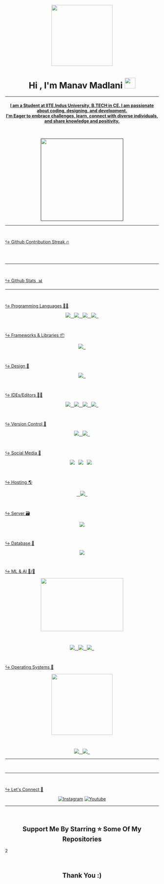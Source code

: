 <p align="center">
    <img src="https://cdn.dribbble.com/users/1563393/screenshots/6594875/desk_guy_test_2.gif" height="200" />
</p>

<h1 align="center">Hi , I'm Manav Madlani <img src="https://media.giphy.com/media/hvRJCLFzcasrR4ia7z/giphy.gif"
        width="35"></h1>
<p align="center">
    <a href=""</a>
</p>
<hr />
<h4 align="center">I am a Student at IITE,Indus University, B.TECH in CE. I am passionate about coding, designing, and development. <br>
                   I'm Eager to embrace challenges, learn, connect with diverse individuals, and share knowledge and positivity.</h4>
<br>


<p align='center'>
    <img src="https://media.giphy.com/media/QvpqTCiEcwtvx6wwJK/giphy.gif" width="270" height="270" frameBorder="0"
        class="giphy-embed" allowFullScreen></img>
</p>
<hr>

<br>

<span>&#8618;</span> Github Contribution Streak 🔥
<br>
<br>

<br>

<hr><br>

<span>&#8618;</span> Github Stats &nbsp;📊
<br>
<hr>
<br>

<span>&#8618;</span> Programming Languages 👨‍💻
<br>
<p align='center'>
    <img src="https://img.shields.io/badge/python-3670A0?style=for-the-badge&logo=python&logoColor=ffdd54">&nbsp;&nbsp;
    <img
        src="https://img.shields.io/badge/html5-%23E34F26.svg?style=for-the-badge&logo=html5&logoColor=white">&nbsp;&nbsp;
    <img
        src="https://img.shields.io/badge/css3-%231572B6.svg?style=for-the-badge&logo=css3&logoColor=white">&nbsp;&nbsp;
    <img
        src="https://img.shields.io/badge/javascript-%23323330.svg?style=for-the-badge&logo=javascript&logoColor=%23F7DF1E">&nbsp;&nbsp;
</p>
<br>

<span>&#8618;</span> Frameworks & Libraries 📦
<br>
<p align='center'>
    <img
        src="https://img.shields.io/badge/bootstrap-%23563D7C.svg?style=for-the-badge&logo=bootstrap&logoColor=white">&nbsp;&nbsp;
</p>
<br>

<span>&#8618;</span> Design 🎨
<br>
<p align='center'>
    <img
        src="https://img.shields.io/badge/Canva-%2300C4CC.svg?style=for-the-badge&logo=Canva&logoColor=white">&nbsp;&nbsp;
</p>
<br>

<span>&#8618;</span> IDEs/Editors 👨‍🔧
<br>
<p align="center">
    <img src="https://img.shields.io/badge/CodePen-white?style=for-the-badge&logo=codepen&logoColor=black">&nbsp;&nbsp;
    <img
        src="https://img.shields.io/badge/jupyter-%23FA0F00.svg?style=for-the-badge&logo=jupyter&logoColor=white">&nbsp;&nbsp;
    <img
        src="https://img.shields.io/badge/pycharm-143?style=for-the-badge&logo=pycharm&logoColor=black&color=black&labelColor=green">&nbsp;&nbsp;
    <img
        src="https://img.shields.io/badge/Visual%20Studio%20Code-0078d7.svg?style=for-the-badge&logo=visual-studio-code&logoColor=white">&nbsp;&nbsp;
</p>
<br>

<span>&#8618;</span> Version Control 🔧
<br>
<p align='center'>
    <img src="https://img.shields.io/badge/git-%23F05033.svg?style=for-the-badge&logo=git&logoColor=white">&nbsp;&nbsp;
    <img
        src="https://img.shields.io/badge/github-%23121011.svg?style=for-the-badge&logo=github&logoColor=white">&nbsp;&nbsp;
</p>
<br>

<span>&#8618;</span> Social Media 🔗
<br>
<p align='center'>
    <a href="https://www.instagram.com/myself_manav_" target="_blank">
        <img
            src="https://img.shields.io/badge/myself_manav_-%23E4405F.svg?style=for-the-badge&logo=Instagram&logoColor=white"></a>&nbsp;&nbsp;
    <a href="https://www.linkedin.com/in/chinmay-sonawane-38474019a/" target="_blank">
        <img
            src="https://img.shields.io/badge/linkedin-%230077B5.svg?style=for-the-badge&logo=linkedin&logoColor=white"></a>&nbsp;&nbsp;
    <a href="https://www.linkedin.com/in/manav-madlani-975587202" target="_blank">
        <img
            src="https://img.shields.io/badge/YouTube-FF4500?style=for-the-badge&logo=reddit&logoColor=white"></a>&nbsp;&nbsp;
    <a href="https://www.youtube.com/channel/UCsFf6ED3rwtaFBFozCVpW3Q">
</p>
<br>

<span>&#8618;</span> Hosting 🌎
<br>
<p align='center'>
    <img
        src="">&nbsp;&nbsp;
    <img
        src="https://img.shields.io/badge/github-%23121011.svg?style=for-the-badge&logo=github&logoColor=white">&nbsp;&nbsp;
</p>
<br>

<span>&#8618;</span> Server 🗃️
<br>
<p align='center'>
    <img src="https://img.shields.io/badge/apache-%23D42029.svg?style=for-the-badge&logo=apache&logoColor=white">
</p>
<br>

<span>&#8618;</span> Database 💾
<br>
<p align='center'>
    <img src="https://img.shields.io/badge/mysql-%2300f.svg?style=for-the-badge&logo=mysql&logoColor=white">
</p>
<br>

<span>&#8618;</span> ML & AI 🤖/🧠
<br>
<p align='center'>
    <img src="https://miro.medium.com/v2/resize:fit:1400/1*TlbU0F-waQf7_zOfhUNldQ.gif" width="270" height="174" frameBorder="0"
        class="giphy-embed" allowFullScreen></img>
</p>
<br>
<p align='center'>
    <img
        src="https://img.shields.io/badge/numpy-%23013243.svg?style=for-the-badge&logo=numpy&logoColor=white">&nbsp;&nbsp;
    <img
        src="https://img.shields.io/badge/pandas-%23150458.svg?style=for-the-badge&logo=pandas&logoColor=white">&nbsp;&nbsp;
    <img
        src="https://img.shields.io/badge/TensorFlow-%23FF6F00.svg?style=for-the-badge&logo=TensorFlow&logoColor=white">&nbsp;&nbsp;
</p>
<br>

<span>&#8618;</span> Operating Systems 🐧
<br>
<p align='center'>
    <img src="https://media.giphy.com/media/WFZvB7VIXBgiz3oDXE/giphy.gif" width="200" height="200" frameBorder="0"
        class="giphy-embed" allowFullScreen></img>
</p>
<br>
<p align='center'>
    <img src="https://img.shields.io/badge/Ubuntu-E95420?style=for-the-badge&logo=ubuntu&logoColor=white">&nbsp;&nbsp;
    <img src="https://img.shields.io/badge/Windows-0078D6?style=for-the-badge&logo=windows&logoColor=white">&nbsp;&nbsp;
</p>
<hr>
<br>

<hr>
<br>

<span>&#8618;</span> Let's Connect 🙋
<p align="center">
    <a href="https://instagram.com/myself_manav_"><img src="https://img.icons8.com/bubbles/50/000000/instagram.png"
            alt="Instagram" /></a>
    <a href="https://www.youtube.com/channel/UCsFf6ED3rwtaFBFozCVpW3Q"><img src="https://img.icons8.com/bubbles/50/000000/youtube.png"
            alt="Youtube" /></a>

</p>

<hr>
<br>

<h2 align='center'>Support Me By Starring ⭐ Some Of My Repositories</h2>
2
</p>
<br>

<h2 align='center'>Thank You :)</h2>



